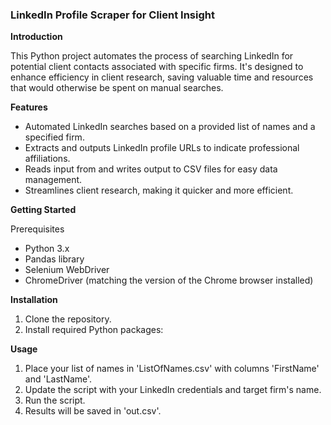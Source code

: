 ### LinkedIn Profile Scraper for Client Insight

**Introduction**

This Python project automates the process of searching LinkedIn for potential client contacts associated with specific firms. It's designed to enhance efficiency in client research, saving valuable time and resources that would otherwise be spent on manual searches.

**Features**

- Automated LinkedIn searches based on a provided list of names and a specified firm.
- Extracts and outputs LinkedIn profile URLs to indicate professional affiliations.
- Reads input from and writes output to CSV files for easy data management.
- Streamlines client research, making it quicker and more efficient.

**Getting Started**

Prerequisites

- Python 3.x
- Pandas library
- Selenium WebDriver
- ChromeDriver (matching the version of the Chrome browser installed)

**Installation**

1. Clone the repository.
2. Install required Python packages:

**Usage**

1. Place your list of names in 'ListOfNames.csv' with columns 'FirstName' and 'LastName'.
2. Update the script with your LinkedIn credentials and target firm's name.
3. Run the script.
4. Results will be saved in 'out.csv'.

